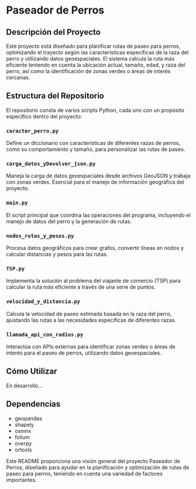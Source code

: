 # Paseador de Perros

## Descripción del Proyecto
Este proyecto está diseñado para planificar rutas de paseo para perros, optimizando el trayecto según las características específicas de la raza del perro y utilizando datos geoespaciales. El sistema calcula la ruta más eficiente teniendo en cuenta la ubicación actual, tamaño, edad, y raza del perro, así como la identificación de zonas verdes o áreas de interés cercanas.

## Estructura del Repositorio
El repositorio consta de varios scripts Python, cada uno con un propósito específico dentro del proyecto:

### `caracter_perro.py`
Define un diccionario con características de diferentes razas de perros, como su comportamiento y tamaño, para personalizar las rutas de paseo.

### `carga_datos_yDevolver_json.py`
Maneja la carga de datos geoespaciales desde archivos GeoJSON y trabaja con zonas verdes. Esencial para el manejo de información geográfica del proyecto.

### `main.py`
El script principal que coordina las operaciones del programa, incluyendo el manejo de datos del perro y la generación de rutas.

### `nodos_rutas_y_pesos.py`
Procesa datos geográficos para crear grafos, convertir líneas en nodos y calcular distancias y pesos para las rutas.

### `TSP.py`
Implementa la solución al problema del viajante de comercio (TSP) para calcular la ruta más eficiente a través de una serie de puntos.

### `velocidad_y_distancia.py`
Calcula la velocidad de paseo estimada basada en la raza del perro, ajustando las rutas a las necesidades específicas de diferentes razas.

### `llamada_api_con_radios.py`
Interactúa con APIs externas para identificar zonas verdes o áreas de interés para el paseo de perros, utilizando datos geoespaciales.

## Cómo Utilizar

En desarrollo...

## Dependencias

- geopandas
- shapely
- osmnx
- folium
- overpy
- ortools


Este README proporciona una visión general del proyecto Paseador de Perros, diseñado para ayudar en la planificación y optimización de rutas de paseo para perros, teniendo en cuenta una variedad de factores importantes.
